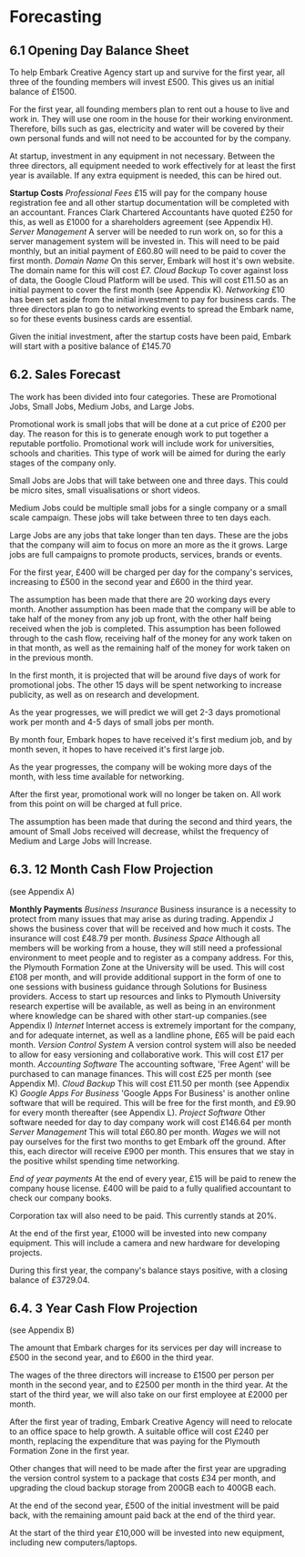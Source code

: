 # Forecasting

## 6.1 Opening Day Balance Sheet

To help Embark Creative Agency start up and survive for the first year, all three of the founding members will invest £500. This gives us an initial balance of £1500.

For the first year, all founding members plan to rent out a house to live and work in. They will use one room in the house for their working environment. Therefore, bills such as gas, electricity and water will be covered by their own personal funds and will not need to be accounted for by the company.

At startup, investment in any equipment in not necessary. Between the three directors, all equipment needed to work effectively for at least the first year is available. If any extra equipment is needed, this can be hired out.

**Startup Costs**
*Professional Fees*
£15 will pay for the company house registration fee and all other startup documentation will be completed with an accountant. Frances Clark Chartered Accountants have quoted £250 for this, as well as £1000 for a shareholders agreement (see Appendix H).
*Server Management*
A server will be needed to run work on, so for this a server management system will be invested in. This will need to be paid monthly, but an initial payment of £60.80 will need to be paid to cover the first month.
*Domain Name*
On this server, Embark will host it's own website. The domain name for this will cost £7.
*Cloud Backup*
To cover against loss of data, the Google Cloud Platform will be used. This will cost £11.50 as an initial payment to cover the first month (see Appendix K).
*Networking*
£10 has been set aside from the initial investment to pay for business cards. The three directors plan to go to networking events to spread the Embark name, so for these events business cards are essential.

Given the initial investment, after the startup costs have been paid, Embark will start with a positive balance of £145.70 

## 6.2. Sales Forecast

The work has been divided into four categories. These are Promotional Jobs, Small Jobs, Medium Jobs, and Large Jobs.

Promotional work is small jobs that will be done at a cut price of £200 per day. The reason for this is to generate enough work to put together a reputable portfolio. Promotional work will include work for universities, schools and charities. This type of work will be aimed for during the early stages of the company only.

Small Jobs are Jobs that will take between one and three days. This could be micro sites, small visualisations or short videos.

Medium Jobs could be multiple small jobs for a single company or a small scale campaign. These jobs will take between three to ten days each.

Large Jobs are any jobs that take longer than ten days. These are the jobs that the company will aim to focus on more an more as the it grows. Large jobs are full campaigns to promote products, services, brands or events.

For the first year, £400 will be charged per day for the company's services, increasing to £500 in the second year and £600 in the third year.

The assumption has been made that there are 20 working days every month. Another assumption has been made that the company will be able to take half of the money from any job up front, with the other half being received when the job is completed. This assumption has been followed through to the cash flow, receiving half of the money for any work taken on in that month, as well as the remaining half of the money for work taken on in the previous month.

In the first month, it is projected that will be around five days of work for promotional jobs. The other 15 days will be spent networking to increase publicity, as well as on research and development.

As the year progresses, we will predict we will get 2-3 days promotional work per month and 4-5 days of small jobs per month.

By month four, Embark hopes to have received it's first medium job, and by month seven, it hopes to have received it's first large job.

As the year progresses, the company will be woking more days of the month, with less time available for networking.

After the first year, promotional work will no longer be taken on. All work from this point on will be charged at full price.

The assumption has been made that during the second and third years, the amount of Small Jobs received will decrease, whilst the frequency of Medium and Large Jobs will Increase.

## 6.3. 12 Month Cash Flow Projection

(see Appendix A)

**Monthly Payments**
*Business Insurance*
Business insurance is a necessity to protect from many issues that may arise as during trading. Appendix J shows the business cover that will be received and how much it costs. The insurance will cost £48.79 per month.
*Business Space*
Although all members will be working from a house, they will still need a professional environment to meet people and to register as a company address. For this, the Plymouth Formation Zone at the University will be used. This will cost £108 per month, and will provide additional support in the form of one to one sessions with business guidance through Solutions for Business providers. Access to start up resources and links to Plymouth University research expertise will be available, as well as being in an environment where knowledge can be shared with other start-up companies.(see Appendix I)
*Internet*
Internet access is extremely important for the company, and for adequate internet, as well as a landline phone, £65 will be paid each month.
*Version Control System*
A version control system will also be needed to allow for easy versioning and collaborative work. This will cost £17 per month. 
*Accounting Software*
The accounting software, 'Free Agent' will be purchased to can manage finances. This will cost £25 per month (see Appendix M).
*Cloud Backup*
This will cost £11.50 per month (see Appendix K)
*Google Apps For Business*
'Google Apps For Business' is another online software that will be required. This will be free for the first month, and £9.90 for every month thereafter (see Appendix L).
*Project Software*
Other software needed for day to day company work will cost £146.64 per month
*Server Management*
This will total £60.80 per month.
*Wages*
we will not pay ourselves for the first two months to get Embark off the ground. After this, each director will receive £900 per month. This ensures that we stay in the positive whilst spending time networking.

*End of year payments*
At the end of every year, £15 will be paid to renew the company house license. £400 will be paid to a fully qualified accountant to check our company books. 

Corporation tax will also need to be paid. This currently stands at 20%.

At the end of the first year, £1000 will be invested into new company equipment. This will include a camera and new hardware for developing projects.

During this first year, the company's balance stays positive, with a closing balance of £3729.04. 

## 6.4. 3 Year Cash Flow Projection

(see Appendix B)

The amount that Embark charges for its services per day will increase to £500 in the second year, and to £600 in the third year.

The wages of the three directors will increase to £1500 per person per month in the second year, and to £2500 per month in the third year. At the start of the third year, we will also take on our first employee at £2000 per month.

After the first year of trading, Embark Creative Agency will need to relocate to an office space to help growth. A suitable office will cost £240 per month, replacing the expenditure that was paying for the Plymouth Formation Zone in the first year.

Other changes that will need to be made after the first year are upgrading the version control system to a package that costs £34 per month, and upgrading the cloud backup storage from 200GB each to 400GB each.

At the end of the second year, £500 of the initial investment will be paid back, with the remaining amount paid back at the end of the third year.

At the start of the third year £10,000 will be invested into new equipment, including new computers/laptops.